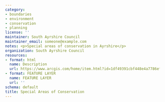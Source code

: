 ```yaml
---
category:
- boundaries
- environment
- conservation
- planning
license: ''
maintainer: South Ayrshire Council
maintainer_email: someone@example.com
notes: <p>Special areas of conservation in Ayrshire</p>
organization: South Ayrshire Council
resources:
- format: html
  name: Description
  url: https://www.arcgis.com/home/item.html?id=1df49391cbf448e4a7786efe6b52f008
- format: FEATURE LAYER
  name: FEATURE LAYER
  url: ''
schema: default
title: Special Areas of Conservation
---
```

